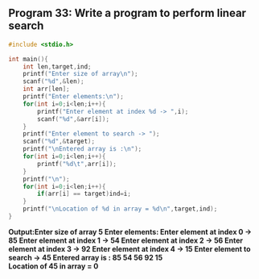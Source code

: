 ## Program 33: Write a program to perform linear search
```c 
#include <stdio.h>

int main(){
    int len,target,ind;
    printf("Enter size of array\n");
    scanf("%d",&len);
    int arr[len];
    printf("Enter elements:\n");
    for(int i=0;i<len;i++){
        printf("Enter element at index %d -> ",i);
        scanf("%d",&arr[i]);
    }
    printf("Enter element to search -> ");
    scanf("%d",&target);
    printf("\nEntered array is :\n");
    for(int i=0;i<len;i++){
        printf("%d\t",arr[i]);
    }
    printf("\n");
    for(int i=0;i<len;i++){
        if(arr[i] == target)ind=i;
    }
    printf("\nLocation of %d in array = %d\n",target,ind);
}

```
 **Output:Enter size of array
5
Enter elements:
Enter element at index 0 -> 85
Enter element at index 1 -> 54
Enter element at index 2 -> 56
Enter element at index 3 -> 92
Enter element at index 4 -> 15
Enter element to search -> 45
Entered array is :
85	54	56	92	15	
Location of 45 in array = 0**
